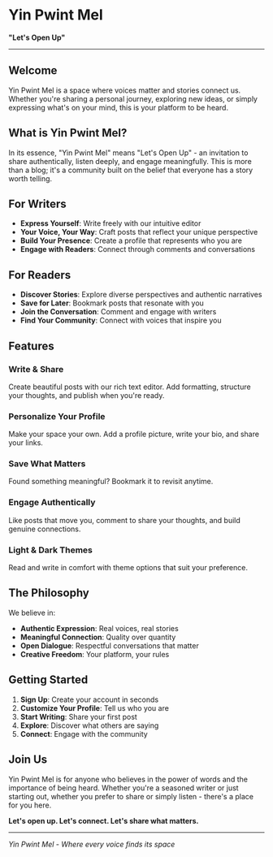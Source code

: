 # Yin Pwint Mel

**"Let's Open Up"**

---

## Welcome

Yin Pwint Mel is a space where voices matter and stories connect us. Whether you're sharing a personal journey, exploring new ideas, or simply expressing what's on your mind, this is your platform to be heard.

## What is Yin Pwint Mel?

In its essence, "Yin Pwint Mel" means "Let's Open Up" - an invitation to share authentically, listen deeply, and engage meaningfully. This is more than a blog; it's a community built on the belief that everyone has a story worth telling.

## For Writers

- **Express Yourself**: Write freely with our intuitive editor
- **Your Voice, Your Way**: Craft posts that reflect your unique perspective
- **Build Your Presence**: Create a profile that represents who you are
- **Engage with Readers**: Connect through comments and conversations

## For Readers

- **Discover Stories**: Explore diverse perspectives and authentic narratives
- **Save for Later**: Bookmark posts that resonate with you
- **Join the Conversation**: Comment and engage with writers
- **Find Your Community**: Connect with voices that inspire you

## Features

### Write & Share
Create beautiful posts with our rich text editor. Add formatting, structure your thoughts, and publish when you're ready.

### Personalize Your Profile
Make your space your own. Add a profile picture, write your bio, and share your links.

### Save What Matters
Found something meaningful? Bookmark it to revisit anytime.

### Engage Authentically
Like posts that move you, comment to share your thoughts, and build genuine connections.

### Light & Dark Themes
Read and write in comfort with theme options that suit your preference.

## The Philosophy

We believe in:
- **Authentic Expression**: Real voices, real stories
- **Meaningful Connection**: Quality over quantity
- **Open Dialogue**: Respectful conversations that matter
- **Creative Freedom**: Your platform, your rules

## Getting Started

1. **Sign Up**: Create your account in seconds
2. **Customize Your Profile**: Tell us who you are
3. **Start Writing**: Share your first post
4. **Explore**: Discover what others are saying
5. **Connect**: Engage with the community

## Join Us

Yin Pwint Mel is for anyone who believes in the power of words and the importance of being heard. Whether you're a seasoned writer or just starting out, whether you prefer to share or simply listen - there's a place for you here.

**Let's open up. Let's connect. Let's share what matters.**

---

*Yin Pwint Mel - Where every voice finds its space*
